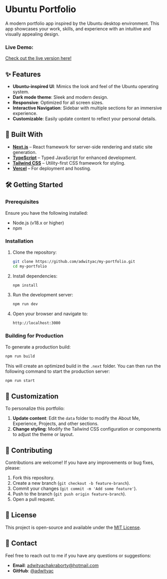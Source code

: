 # Ubuntu Portfolio

A modern portfolio app inspired by the Ubuntu desktop environment. This app showcases your work, skills, and experience with an intuitive and visually appealing design.

### Live Demo:

[Check out the live version here!](https://adwityac.vercel.app/)

## ✨ Features

- **Ubuntu-inspired UI**: Mimics the look and feel of the Ubuntu operating system.
- **Dark mode theme**: Sleek and modern design.
- **Responsive**: Optimized for all screen sizes.
- **Interactive Navigation**: Sidebar with multiple sections for an immersive experience.
- **Customizable**: Easily update content to reflect your personal details.

## 🚀 Built With

- **[Next.js](https://nextjs.org/)** – React framework for server-side rendering and static site generation.
- **[TypeScript](https://www.typescriptlang.org/)** – Typed JavaScript for enhanced development.
- **[Tailwind CSS](https://tailwindcss.com/)** – Utility-first CSS framework for styling.
- **[Vercel](https://vercel.com/)** – For deployment and hosting.

## 🛠️ Getting Started

### Prerequisites

Ensure you have the following installed:

- Node.js (v18.x or higher)
- npm

### Installation

1. Clone the repository:

   ```bash
   git clone https://github.com/adwityac/my-portfolio.git
   cd my-portfolio
   ```

2. Install dependencies:

   ```bash
   npm install
   ```

3. Run the development server:

   ```bash
   npm run dev
   ```

4. Open your browser and navigate to:

   ```
   http://localhost:3000
   ```

### Building for Production

To generate a production build:

```bash
npm run build
```

This will create an optimized build in the `.next` folder. You can then run the following command to start the production server:

```bash
npm run start
```

## 🎨 Customization

To personalize this portfolio:

1. **Update content**: Edit the `data` folder to modify the About Me, Experience, Projects, and other sections.
2. **Change styling**: Modify the Tailwind CSS configuration or components to adjust the theme or layout.

## 🤝 Contributing

Contributions are welcome! If you have any improvements or bug fixes, please:

1. Fork this repository.
2. Create a new branch (`git checkout -b feature-branch`).
3. Commit your changes (`git commit -m 'Add some feature'`).
4. Push to the branch (`git push origin feature-branch`).
5. Open a pull request.

## 📄 License

This project is open-source and available under the [MIT License](LICENSE).

## 📧 Contact

Feel free to reach out to me if you have any questions or suggestions:

- **Email**: [adwityachakraborty@hotmail.com](mailto:adwityachakraborty@hotmail.com)
- **GitHub**: [@adwityac](https://github.com/adwityac)
